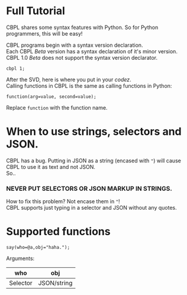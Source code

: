# Full Tutorial
CBPL shares some syntax features with Python. So for Python programmers, this will be easy!

CBPL programs begin with a syntax version declaration.  
Each CBPL _Beta_ version has a syntax declaration of it's minor version.  
CBPL 1.0 _Beta_ does not support the syntax version declarator.  

    cbpl 1;
After the SVD, here is where you put in your _*codez*_.  
Calling functions in CBPL is the same as calling functions in Python:

    function(arg=value, second=value);
Replace `function` with the function name.

# When to use strings, selectors and JSON.
CBPL has a bug. Putting in JSON as a string (encased with `"`) will cause CBPL to use it as text and not JSON.  
So..  
### NEVER PUT SELECTORS OR JSON MARKUP IN STRINGS.
How to fix this problem? Not encase them in `"`!  
CBPL supports just typing in a selector and JSON without any quotes.

# Supported functions

    say(who=@a,obj="haha.");
Arguments:  

| who      | obj         |
|----------|-------------|
| Selector | JSON/string |
